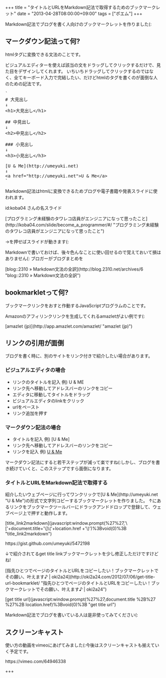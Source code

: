 +++
title =  "タイトルとURLをMarkdown記法で取得するためのブックマークレット"
date =  "2013-04-28T08:00:00+09:00"
tags = ["ポエム"]
+++
<p>Markdown記法でブログを書く人向けのブックマークレットを作りました(:</p>

## マークダウン記法って何?

<p>htmlタグに変換できる文法のことです。</p>

<p>ビジュアルエディターを使えば該当の文をドラッグしてクリックするだけで、見た目をデザインしてくれます。
いちいちドラッグしてクリックするのではなく、全てキーボード入力で完結したい、だけどhtmlのタグを書くのが面倒な人のための記法です。</p>

<pre>
`
# 大見出し
↓
&lt;h1&gt;大見出し&lt;/h1&gt;

## 中見出し
↓
&lt;h2&gt;中見出し&lt;/h2&gt;

### 小見出し
↓
&lt;h3&gt;小見出し&lt;/h3&gt;

[U & Me](http://umeyuki.net)
↓
&lt;a href="http://umeyuki.net"&gt;U & Me&lt;/a&gt;
`
</pre>

<p>Markdown記法はhtmlに変換できるためブログや電子書籍や発表スライドに使われます。</p>

<p>id:koba04 さんの名スライド</p>

<p>[プログラミング未経験のタワレコ店員がエンジニアになって思ったこと](http://koba04.com/slide/become_a_programmer/#/ "プログラミング未経験のタワレコ店員がエンジニアになって思ったこと")</p>

<p>→を押せばスライドが動きます(:</p>

<p>Markdownで書いておけば、後々色んなことに使い回せるので覚えておいて損はありません(:
ブロガーがブログまとめを</p>

<p>[blog::2310 » Markdown文法の全訳](http://blog.2310.net/archives/6 "blog::2310 » Markdown文法の全訳")</p>

## bookmarkletって何?

<p>ブックマークリンクをおすと作動するJavaScriptプログラムのことです。</p>

<p>Amazonのアフィリンクリンクを生成してくれるamazletがよい例です(:</p>

<p>[amazlet (jp)](http://app.amazlet.com/amazlet/ "amazlet (jp)")</p>

## リンクの引用が面倒

<p>ブログを書く時に、別のサイトをリンク付きで紹介したい場合があります。</p>

### ビジュアルエディタの場合


- リンクのタイトルを記入 例) U &amp; ME
- リンク先へ移動してアドレスバーのリンクをコピー
- エディタに移動してタイトルをドラッグ
- ビジュアルエディタのlinkをクリック
- urlをペースト
- リンク追加を押す


### マークダウン記法の場合


- タイトルを記入 例) [U &amp; Me]
- リンク先へ移動してアドレスバーのリンクをコピー
- リンクを記入 例) [U &amp; Me](http://umeyuki.net "U &amp; Me")


<p>マークダウン記法にすると若干ステップが減って楽ですね(:しかし、ブログを書き続けていくと、このステップですら面倒になります。</p>

### タイトルとURLをMarkdown記法で取得する

<p>紹介したいウェブページに行ってワンクリックで[U &amp; Me](http://umeyuki.net "U &amp; Me")の形式で文字列コピーするブックマークレットを作りました。
↑にあるリンクをブックマークツールバーにドラックアンドドロップで登録して、ウェブページ上で押すと動作します。</p>

<p>[title_link2markdown](javascript:window.prompt(%27%27,'\['+document.title+'\]\('+location.href +'\)')%3Bvoid(0)%3B "title_link2markdown")</p>

<p>https://gist.github.com/umeyuki/5472198</p>

<p>↓で紹介されてるget title linkブックマークレットを少し修正しただけですけどね!</p>

<p>[指先ひとつでページのタイトルとURLをコピーしたい！ブックマークレットでその願い、叶えます♪ | oki2a24](http://oki2a24.com/2012/07/06/get-title-url-bookmarklet/ "指先ひとつでページのタイトルとURLをコピーしたい！ブックマークレットでその願い、叶えます♪ | oki2a24")</p>

<p>[get title url](javascript:window.prompt(%27%27,document.title %2B%27 %27%2B location.href)%3Bvoid(0)%3B "get title url")</p>

<p>Markdown記法でブログを書いている人は是非使ってみてください(:</p>

## スクリーンキャスト

<p>使い方の動画をvimeoにあげてみました(:今後はスクリーンキャストも揃えていく予定です。</p>

<p>https://vimeo.com/64946338</p>

+++
